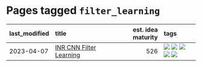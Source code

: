 # Pages tagged `filter_learning`

|last_modified|title|est. idea maturity|tags
|:---|:---|---:|:---|
|2023-04-07|[INR CNN Filter Learning](../INR_CNN_filter_learning.md)|526|[![](https://img.shields.io/badge/tag-CNN-274569)](../tags/CNN.md) [![](https://img.shields.io/badge/tag-INR-fe6d78)](../tags/INR.md) [![](https://img.shields.io/badge/tag-deep_learning-4377c4)](../tags/deep_learning.md) [![](https://img.shields.io/badge/tag-experimental-77485f)](../tags/experimental.md) [![](https://img.shields.io/badge/tag-filter_learning-b443ff)](../tags/filter_learning.md)|